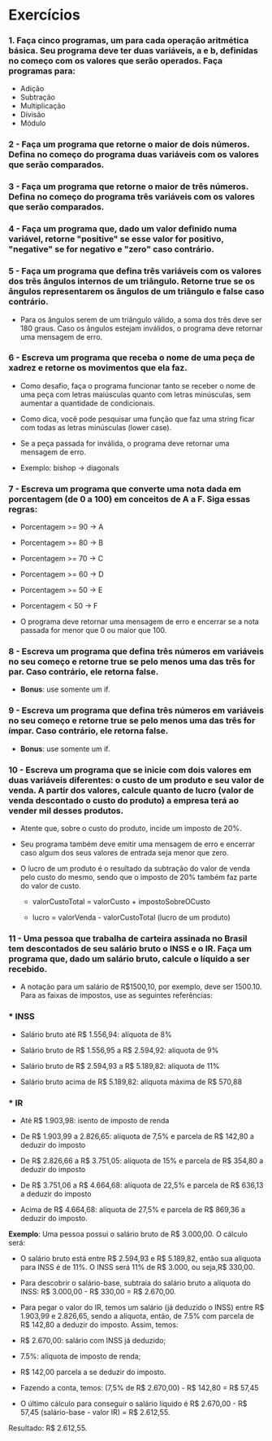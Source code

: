 # Exercícios 

### 1. Faça cinco programas, um para cada operação aritmética básica. Seu programa deve ter duas variáveis, a e b, definidas no começo com os valores que serão operados. Faça programas para:

* Adição
* Subtração
* Multiplicação
* Divisão
* Módulo

### 2 - Faça um programa que retorne o maior de dois números. Defina no começo do programa duas variáveis com os valores que serão comparados.

### 3 - Faça um programa que retorne o maior de três números. Defina no começo do programa três variáveis com os valores que serão comparados.

### 4 - Faça um programa que, dado um valor definido numa variável, retorne "positive" se esse valor for positivo, "negative" se for negativo e "zero" caso contrário.

### 5 - Faça um programa que defina três variáveis com os valores dos três ângulos internos de um triângulo. Retorne true se os ângulos representarem os ângulos de um triângulo e false caso contrário.

* Para os ângulos serem de um triângulo válido, a soma dos três deve ser 180 graus. Caso os ângulos estejam inválidos, o programa deve retornar uma mensagem de erro.

### 6 - Escreva um programa que receba o nome de uma peça de xadrez e retorne os movimentos que ela faz.

* Como desafio, faça o programa funcionar tanto se receber o nome de uma peça com letras maiúsculas quanto com letras minúsculas, sem aumentar a quantidade de condicionais.

* Como dica, você pode pesquisar uma função que faz uma string ficar com todas as letras minúsculas (lower case).

* Se a peça passada for inválida, o programa deve retornar uma mensagem de erro.

* Exemplo: bishop -> diagonals

### 7 - Escreva um programa que converte uma nota dada em porcentagem (de 0 a 100) em conceitos de A a F. Siga essas regras:

* Porcentagem >= 90 -> A
* Porcentagem >= 80 -> B
* Porcentagem >= 70 -> C
* Porcentagem >= 60 -> D
* Porcentagem >= 50 -> E
* Porcentagem < 50 -> F

* O programa deve retornar uma mensagem de erro e encerrar se a nota passada for menor que 0 ou maior que 100. 

### 8 - Escreva um programa que defina três números em variáveis no seu começo e retorne true se pelo menos uma das três for par. Caso contrário, ele retorna false.

* **Bonus**: use somente um if. 

### 9 - Escreva um programa que defina três números em variáveis no seu começo e retorne true se pelo menos uma das três for ímpar. Caso contrário, ele retorna false.

* **Bonus**: use somente um if.

### 10 - Escreva um programa que se inicie com dois valores em duas variáveis diferentes: o custo de um produto e seu valor de venda. A partir dos valores, calcule quanto de lucro (valor de venda descontado o custo do produto) a empresa terá ao vender mil desses produtos.

* Atente que, sobre o custo do produto, incide um imposto de 20%.

* Seu programa também deve emitir uma mensagem de erro e encerrar caso algum dos seus valores de entrada seja menor que zero.

* O lucro de um produto é o resultado da subtração do valor de venda pelo custo do mesmo, sendo que o imposto de 20% também faz parte do valor de custo.

  * valorCustoTotal = valorCusto + impostoSobreOCusto

  * lucro = valorVenda - valorCustoTotal (lucro de um produto)

### 11 - Uma pessoa que trabalha de carteira assinada no Brasil tem descontados de seu salário bruto o INSS e o IR. Faça um programa que, dado um salário bruto, calcule o líquido a ser recebido.

* A notação para um salário de R$1500,10, por exemplo, deve ser 1500.10. Para as faixas de impostos, use as seguintes referências:

### * INSS

  * Salário bruto até R$ 1.556,94: alíquota de 8%

  * Salário bruto de R$ 1.556,95 a R$ 2.594,92: alíquota de 9%

  * Salário bruto de R$ 2.594,93 a R$ 5.189,82: alíquota de 11%

  * Salário bruto acima de R$ 5.189,82: alíquota máxima de R$ 570,88

### * IR

  * Até R$ 1.903,98: isento de imposto de renda

  * De R$ 1.903,99 a 2.826,65: alíquota de 7,5% e parcela de R$ 142,80 a deduzir do imposto

  * De R$ 2.826,66 a R$ 3.751,05: alíquota de 15% e parcela de R$ 354,80 a deduzir do imposto

  * De R$ 3.751,06 a R$ 4.664,68: alíquota de 22,5% e parcela de R$ 636,13 a deduzir do imposto

  * Acima de R$ 4.664,68: alíquota de 27,5% e parcela de R$ 869,36 a deduzir do imposto.

**Exemplo**: Uma pessoa possui o salário bruto de R$ 3.000,00. O cálculo será:

  * O salário bruto está entre R$ 2.594,93 e R$ 5.189,82, então sua alíquota para INSS é de 11%. O INSS será 11% de R$ 3.000, ou seja,R$ 330,00.

  * Para descobrir o salário-base, subtraia do salário bruto a alíquota do INSS: R$ 3.000,00 - R$ 330,00 = R$ 2.670,00.

  * Para pegar o valor do IR, temos um salário (já deduzido o INSS) entre R$ 1.903,99 e 2.826,65, sendo a alíquota, então, de 7.5% com parcela de R$ 142,80 a deduzir do imposto. Assim, temos:

  * R$ 2.670,00: salário com INSS já deduzido;

  * 7.5%: alíquota de imposto de renda;

  * R$ 142,00 parcela a se deduzir do imposto.

  * Fazendo a conta, temos: (7,5% de R$ 2.670,00) - R$ 142,80 = R$ 57,45

  * O último cálculo para conseguir o salário líquido é R$ 2.670,00 - R$ 57,45 (salário-base - valor IR) = R$ 2.612,55.

Resultado: R$ 2.612,55. 

